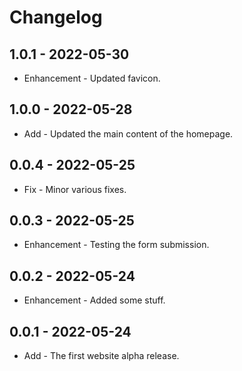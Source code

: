 # Changelog

## 1.0.1 - 2022-05-30

* Enhancement - Updated favicon.

## 1.0.0 - 2022-05-28

* Add - Updated the main content of the homepage.

## 0.0.4 - 2022-05-25

* Fix - Minor various fixes.

## 0.0.3 - 2022-05-25

* Enhancement - Testing the form submission.

## 0.0.2 - 2022-05-24

* Enhancement - Added some stuff.

## 0.0.1 - 2022-05-24

* Add - The first website alpha release.
